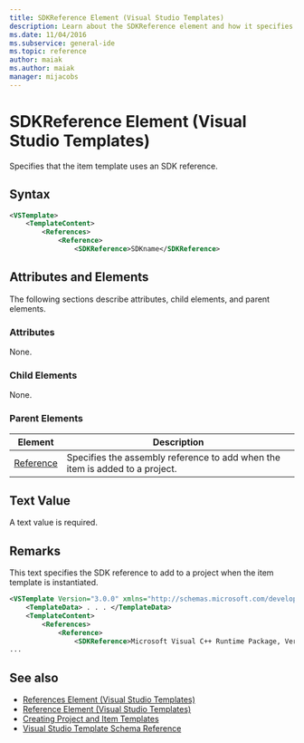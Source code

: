 ```yaml
---
title: SDKReference Element (Visual Studio Templates)
description: Learn about the SDKReference element and how it specifies that the item template uses an SDK reference.
ms.date: 11/04/2016
ms.subservice: general-ide
ms.topic: reference
author: maiak
ms.author: maiak
manager: mijacobs
---
```

# SDKReference Element (Visual Studio Templates)

Specifies that the item template uses an SDK reference.

## Syntax

```xml
<VSTemplate>
    <TemplateContent>
        <References>
            <Reference>
                <SDKReference>SDKname</SDKReference>
```

## Attributes and Elements
 The following sections describe attributes, child elements, and parent elements.

### Attributes
 None.

### Child Elements
 None.

### Parent Elements

|Element|Description|
|-------------|-----------------|
|[Reference](../extensibility/reference-element-visual-studio-templates.md)|Specifies the assembly reference to add when the item is added to a project.|

## Text Value
 A text value is required.

## Remarks
 This text specifies the SDK reference to add to a project when the item template is instantiated.

```xml
<VSTemplate Version="3.0.0" xmlns="http://schemas.microsoft.com/developer/vstemplate/2005" Type="Item">
    <TemplateData> . . . </TemplateData>
    <TemplateContent>
        <References>
            <Reference>
                <SDKReference>Microsoft Visual C++ Runtime Package, Version=11.0.0.0</SDKReference>
...
```

## See also
- [References Element (Visual Studio Templates)](../extensibility/references-element-visual-studio-templates.md)
- [Reference Element (Visual Studio Templates)](../extensibility/reference-element-visual-studio-templates.md)
- [Creating Project and Item Templates](../ide/creating-project-and-item-templates.md)
- [Visual Studio Template Schema Reference](../extensibility/visual-studio-template-schema-reference.md)
